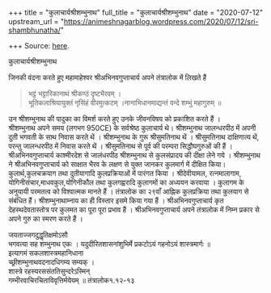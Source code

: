 +++
title = "कुलाचार्यश्रीशम्भुनाथ"
full_title = "कुलाचार्यश्रीशम्भुनाथ"
date = "2020-07-12"
upstream_url = "https://animeshnagarblog.wordpress.com/2020/07/12/sri-shambhunatha/"

+++
Source: [here](https://animeshnagarblog.wordpress.com/2020/07/12/sri-shambhunatha/).

कुलाचार्यश्रीशम्भुनाथ

जिनकी वंदना करते हुए महामाहेश्वर श्रीअभिनवगुप्ताचार्य अपने तंत्रालोक में
लिखते हैं

> भट्टं भट्टारिकानाथं श्रीकण्ठं दृष्टभैरवम् ।  
> भूतिकलाश्रियायुक्तं नृसिंहं वीरमुत्कटम् ।नानाभिधानमाद्यन्तं वन्दे
> शम्भुं महागुरुम् ॥

उन श्रीशम्भुनाथ की पादुका का विमर्श करते हुए उनके जीवनविषय को प्रकाशित
करते हैं ।  
श्रीशम्भुनाथ अपने समय (लगभग 950CE) के सर्वश्रेष्ठ कुलाचार्य थे।
श्रीशम्भुनाथ जालन्धरपीठ में अपनी दुती भगवती के साथ निवास करते थें ।
श्रीशम्भुनाथ के गुरू‌ श्रीसुमतिनाथ थें । श्रीसुमतिनाथ दाक्षिणात्य थें,
परन्तु जालन्धरपीठ में निवास करते थें । श्रीसुमतिनाथ से पूर्व की परम्परा
सिद्धौघगुरुओं की हैं । श्रीअभिनवगुप्ताचार्य काश्मीरदेश से जालंधरपीठ
श्रीशम्भुनाथ से कुलसंप्रादय की दीक्षा लेने गये । श्रीशम्भुनाथ ने
श्रीअभिनवगुप्ताचार्य को साक्षात भैरव के लक्षण से युक्त जानकर कुलमार्ग
में दीक्षित किया। कुलार्थ,कुलचक्रयाग तथा दुतीयागादि कुलप्रक्रियाओं में
पारंगत किया । श्रीदेवीयामल, रत्नमालागाम, योगिनीसंचार,माधवकुल,योगिनीकौल
तथा कुलगह्वरादि कुलागमों का अध्ययन करवाया । कुलागम के अनुयायी परमतत्व को
विश्वात्मक मानते हैं । तंत्रालोक का २९वाँ आह्निक कुलप्रक्रिया तथा कुलयाग
से संबंधित हैं। श्रीशम्भुनाथाम्नाय का ही विस्तार इसमे किया गया हैं ।
श्रीअभिनवगुप्ताचार्य कृत देहस्थदेवतास्तोत्र पर कुलमत का पूरा पूरा प्रभाव
हैं । श्रीअभिनवगुप्ताचार्य अपने तंत्रालोक में निम्न प्रकार से अपने गुरु
का स्मरण करते हैं ।

जयताज्जगदुद्धृतिक्षमोऽसौ  
भगवत्या सह शम्भुनाथ एकः । यदुदीरितशासनांशुभिर्मे प्रकटोऽयं गहनोऽयं
शास्त्रमार्गः ॥  
इत्यागमं सकलशास्त्रमहानिधाना  
च्छ्रीशम्भुनाथवदनादधिगम्य सम्यक् ।  
शास्त्रे रहस्यरससंततिसुन्दरेऽस्मिन्  
गम्भीरवाचिरचिताविवृत्तिर्मयेयम् ॥ तंत्रालोक१.१२-१३

